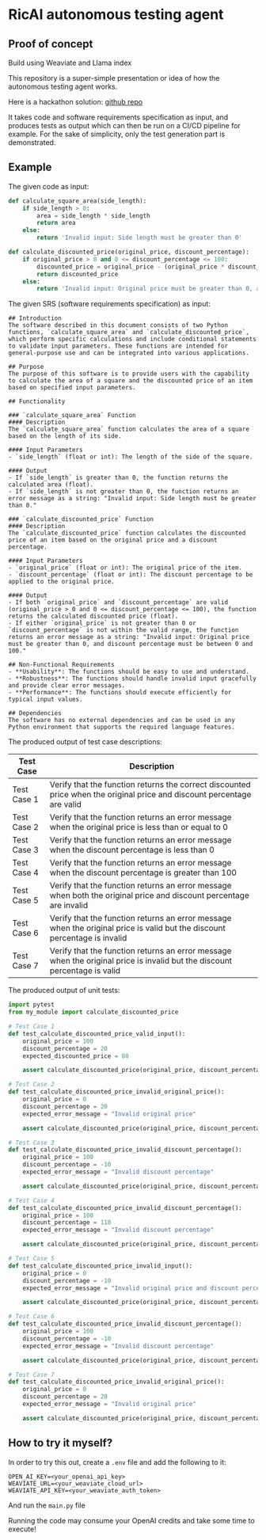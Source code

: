 # RicAI autonomous testing agent 

## Proof of concept

Build using Weaviate and Llama index

This repository is a super-simple presentation or idea of how the autonomous testing agent works.

Here is a hackathon solution: [github repo](https://github.com/liskovich/RicAI_Autonomous_Agents_Hackathon)

It takes code and software requirements specification as input, and produces tests as output which can then be run on a CI/CD pipeline for example. For the sake of simplicity, only the test generation part is demonstrated.

## Example

The given code as input:
```python
def calculate_square_area(side_length):
    if side_length > 0:
        area = side_length * side_length
        return area
    else:
        return 'Invalid input: Side length must be greater than 0'

def calculate_discounted_price(original_price, discount_percentage):
    if original_price > 0 and 0 <= discount_percentage <= 100:
        discounted_price = original_price - (original_price * discount_percentage / 100)
        return discounted_price
    else:
        return 'Invalid input: Original price must be greater than 0, and discount percentage must be between 0 and 100'
```

The given SRS (software requirements specification) as input:
```
## Introduction
The software described in this document consists of two Python functions, `calculate_square_area` and `calculate_discounted_price`, which perform specific calculations and include conditional statements to validate input parameters. These functions are intended for general-purpose use and can be integrated into various applications.

## Purpose
The purpose of this software is to provide users with the capability to calculate the area of a square and the discounted price of an item based on specified input parameters.

## Functionality

### `calculate_square_area` Function
#### Description
The `calculate_square_area` function calculates the area of a square based on the length of its side.

#### Input Parameters
- `side_length` (float or int): The length of the side of the square.

#### Output
- If `side_length` is greater than 0, the function returns the calculated area (float).
- If `side_length` is not greater than 0, the function returns an error message as a string: "Invalid input: Side length must be greater than 0."

### `calculate_discounted_price` Function
#### Description
The `calculate_discounted_price` function calculates the discounted price of an item based on the original price and a discount percentage.

#### Input Parameters
- `original_price` (float or int): The original price of the item.
- `discount_percentage` (float or int): The discount percentage to be applied to the original price.

#### Output
- If both `original_price` and `discount_percentage` are valid (original_price > 0 and 0 <= discount_percentage <= 100), the function returns the calculated discounted price (float).
- If either `original_price` is not greater than 0 or `discount_percentage` is not within the valid range, the function returns an error message as a string: "Invalid input: Original price must be greater than 0, and discount percentage must be between 0 and 100."

## Non-Functional Requirements
- **Usability**: The functions should be easy to use and understand.
- **Robustness**: The functions should handle invalid input gracefully and provide clear error messages.
- **Performance**: The functions should execute efficiently for typical input values.

## Dependencies
The software has no external dependencies and can be used in any Python environment that supports the required language features.
```

The produced output of test case descriptions:

| Test Case | Description |
| --- | --- |
| Test Case 1 | Verify that the function returns the correct discounted price when the original price and discount percentage are valid |
| Test Case 2 | Verify that the function returns an error message when the original price is less than or equal to 0 |
| Test Case 3 | Verify that the function returns an error message when the discount percentage is less than 0 |
| Test Case 4 | Verify that the function returns an error message when the discount percentage is greater than 100 |
| Test Case 5 | Verify that the function returns an error message when both the original price and discount percentage are invalid |
| Test Case 6 | Verify that the function returns an error message when the original price is valid but the discount percentage is invalid |
| Test Case 7 | Verify that the function returns an error message when the original price is invalid but the discount percentage is valid |

The produced output of unit tests:

```python
import pytest
from my_module import calculate_discounted_price

# Test Case 1
def test_calculate_discounted_price_valid_input():
    original_price = 100
    discount_percentage = 20
    expected_discounted_price = 80

    assert calculate_discounted_price(original_price, discount_percentage) == expected_discounted_price

# Test Case 2
def test_calculate_discounted_price_invalid_original_price():
    original_price = 0
    discount_percentage = 20
    expected_error_message = "Invalid original price"

    assert calculate_discounted_price(original_price, discount_percentage) == expected_error_message

# Test Case 3
def test_calculate_discounted_price_invalid_discount_percentage():
    original_price = 100
    discount_percentage = -10
    expected_error_message = "Invalid discount percentage"

    assert calculate_discounted_price(original_price, discount_percentage) == expected_error_message

# Test Case 4
def test_calculate_discounted_price_invalid_discount_percentage():
    original_price = 100
    discount_percentage = 110
    expected_error_message = "Invalid discount percentage"

    assert calculate_discounted_price(original_price, discount_percentage) == expected_error_message

# Test Case 5
def test_calculate_discounted_price_invalid_input():
    original_price = 0
    discount_percentage = -10
    expected_error_message = "Invalid original price and discount percentage"

    assert calculate_discounted_price(original_price, discount_percentage) == expected_error_message

# Test Case 6
def test_calculate_discounted_price_invalid_discount_percentage():
    original_price = 100
    discount_percentage = -10
    expected_error_message = "Invalid discount percentage"

    assert calculate_discounted_price(original_price, discount_percentage) == expected_error_message

# Test Case 7
def test_calculate_discounted_price_invalid_original_price():
    original_price = 0
    discount_percentage = 20
    expected_error_message = "Invalid original price"

    assert calculate_discounted_price(original_price, discount_percentage) == expected_error_message
```

## How to try it myself?

In order to try this out, create a `.env` file and add the following to it:
```env
OPEN_AI_KEY=<your_openai_api_key>
WEAVIATE_URL=<your_weaviate_cloud_url>
WEAVIATE_API_KEY=<your_weaviate_auth_token>
```

And run the `main.py` file

Running the code may consume your OpenAI credits and take some time to execute!
